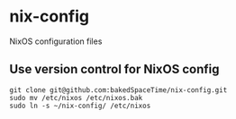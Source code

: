 # nix-config
NixOS configuration files

## Use version control for NixOS config
```
git clone git@github.com:bakedSpaceTime/nix-config.git
sudo mv /etc/nixos /etc/nixos.bak
sudo ln -s ~/nix-config/ /etc/nixos
```
